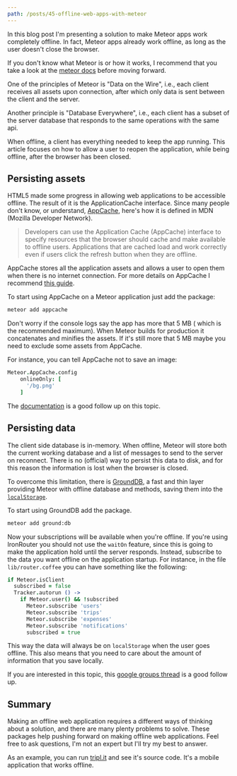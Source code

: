```yaml
---
path: /posts/45-offline-web-apps-with-meteor
---
```


In this blog post I'm presenting a solution to make Meteor apps work completely offline. In fact, Meteor apps already work offline, as long as the user doesn't close the browser.

If you don't know what Meteor is or how it works, I recommend that you take a look at the [meteor docs](https://docs.meteor.com/#/basic/) before moving forward.

One of the principles of Meteor is "Data on the Wire", i.e., each client receives all assets upon connection, after which only data is sent between the client and the server.

Another principle is "Database Everywhere", i.e., each client has a subset of the server database that responds to the same operations with the same api.

When offline, a client has everything needed to keep the app running. This article focuses on how to allow a user to reopen the application, while being offline, after the browser has been closed.

## Persisting assets

HTML5 made some progress in allowing web applications to be accessible offline. The result of it is the ApplicationCache interface. Since many people don't know, or understand, [AppCache](https://developer.mozilla.org/en-US/docs/Web/HTML/Using_the_application_cache), here's how it is defined in MDN (Mozilla Developer Network).

> Developers can use the Application Cache (AppCache) interface to specify resources that the browser should cache and make available to offline users. Applications that are cached load and work correctly even if users click the refresh button when they are offline.

AppCache stores all the application assets and allows a user to open them when there is no internet connection. For more details on AppCache I recommend [this guide](https://www.html5rocks.com/en/tutorials/appcache/beginner/).

To start using AppCache on a Meteor application just add the package:

```bash
meteor add appcache
```

Don't worry if the console logs say the app has more that 5 MB ( which is the recommended maximum). When Meteor builds for production it concatenates and minifies the assets. If it's still more that 5 MB maybe you need to exclude some assets from AppCache. 

For instance, you can tell AppCache not to save an image:

```coffeescript
Meteor.AppCache.config
	onlineOnly: [
	  '/bg.png'
    ]
```

The [documentation](https://github.com/meteor/meteor/wiki/AppCache) is a good follow up on this topic.

## Persisting data

The client side database is in-memory. When offline, Meteor will store both the current working database and a list of messages to send to the server on reconnect. There is no (official) way to persist this data to disk, and for this reason the information is lost when the browser is closed.

To overcome this limitation, there is [GroundDB](https://github.com/GroundMeteor/db), a fast and thin layer providing Meteor with offline database and methods, saving them into the [`localStorage`](https://developer.mozilla.org/en-US/docs/Web/Guide/API/DOM/Storage#localStorage).

To start using GroundDB add the package.

```bash
meteor add ground:db
```

Now your subscriptions will be available when you're offline. If you're using IronRouter you should not use the `waitOn` feature, since this is going to make the application hold until the server responds. Instead, subscribe to the data you want offline on the application startup. For instance, in the file `lib/router.coffee` you can have something like the following:

```coffeescript
if Meteor.isClient
  subscribed = false
  Tracker.autorun () ->
    if Meteor.user() && !subscribed
      Meteor.subscribe 'users'
      Meteor.subscribe 'trips'
      Meteor.subscribe 'expenses'
      Meteor.subscribe 'notifications'
      subscribed = true
```

This way the data will always be on `localStorage` when the user goes offline. This also means that you need to care about the amount of information that you save locally.

If you are interested in this topic, this [google groups thread](https://groups.google.com/forum/#!searchin/meteor-talk/minimongo$20offline/meteor-talk/tGto0cCsvXA/dH3uZjEd9y4J) is a good follow up.

## Summary

Making an offline web application requires a different ways of thinking about a solution, and there are many plenty problems to solve. These packages help pushing forward on making offline web applications. Feel free to ask questions, I'm not an expert but I'll try my best to answer.

As an example, you can run [tripl.it](https://github.com/groupbuddies/tripl.it.git) and see it's source code. It's a mobile application that works offline.

